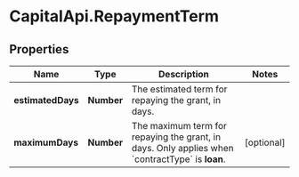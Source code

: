 # CapitalApi.RepaymentTerm

## Properties

Name | Type | Description | Notes
------------ | ------------- | ------------- | -------------
**estimatedDays** | **Number** | The estimated term for repaying the grant, in days. | 
**maximumDays** | **Number** | The maximum term for repaying the grant, in days. Only applies when &#x60;contractType&#x60; is **loan**. | [optional] 


